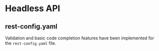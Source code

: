 Headless API
============

rest-config.yaml
----------------

Validation and basic code completion features have been implemented for the `rest-config.yaml` file.